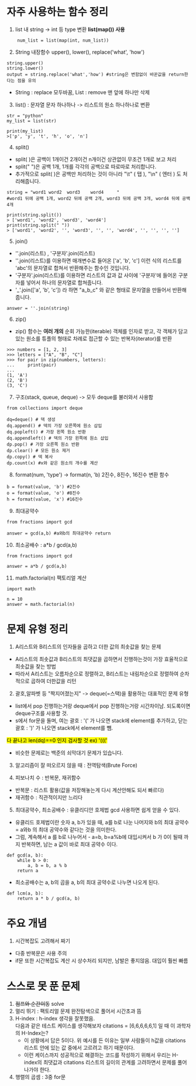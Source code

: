 # 자주 사용하는 함수 정리

1. list 내 string -> int 등 type 변환 **list(map()) 사용**
~~~
    num_list = list(map(int, num_list))
~~~
2. String 내장함수 upper(), lower(), replace('what', 'how')
~~~
string.upper()
string.lower()
output = string.replace('what','how') #string은 변함없이 바꾼값을 return한다는 점을 유의
~~~
- String : replace 모두바꿈, List : remove 맨 앞에 하나만 삭제


3. list() : 문자열 문자 하나하나 -> 리스트의 원소 하나하나로 변환
~~~
str = "python"
my_list = list(str)

print(my_list)
>['p', 'y', 't', 'h', 'o', 'n']
~~~
    
4. split()
- split( )은 공백이 1개이건 2개이건 n개이건 상관없이 무조건 1개로 보고 처리  
- split(" ")은 공백 1개, 1개를 각각의 공백으로 따로따로 처리합니다. 
- 추가적으로 split( )은 공백만 처리하는 것이 아니라 "\t" ( 탭 ), "\n" ( 엔터 ) 도 처리해줍니다.
~~~
string = "word1 word2  word3    word4     "
#word1 뒤에 공백 1개, word2 뒤에 공백 2개, word3 뒤에 공백 3개, word4 뒤에 공백 4개

print(string.split())
> ['word1', 'word2', 'word3', 'word4']
print(string.split(" "))
> ['word1', 'word2', '', 'word3', '', '', 'word4', '', '', '', '']
~~~

5. join()
- ''.join(리스트) , '구분자'.join(리스트)
- ''.join(리스트)를 이용하면 매개변수로 들어온 ['a', 'b', 'c'] 이런 식의 리스트를 'abc'의 문자열로 합쳐서 반환해주는 함수인 것입니다.
- '구분자'.join(리스트)를 이용하면 리스트의 값과 값 사이에 '구분자'에 들어온 구분자를 넣어서 하나의 문자열로 합쳐줍니다.
- '_'.join(['a', 'b', 'c']) 라 하면 "a_b_c" 와 같은 형태로 문자열을 만들어서 반환해 줍니다.
~~~
answer = ''.join(string)
~~~

6. zip()
- zip() 함수는 **여러 개의** 순회 가능한(iterable) 객체를 인자로 받고, 각 객체가 담고 있는 원소를 튜플의 형태로 차례로 접근할 수 있는 반복자(iterator)를 반환
~~~
>>> numbers = [1, 2, 3]
>>> letters = ["A", "B", "C"]
>>> for pair in zip(numbers, letters):
...     print(pair)
...
(1, 'A')
(2, 'B')
(3, 'C')
~~~

7. 구조(stack, queue, deque) -> 모두 deque를 불러와서 사용함
~~~
from collections import deque

dq=deque() # 덱 생성
dq.append() # 덱의 가장 오른쪽에 원소 삽입
dq.popleft() # 가장 왼쪽 원소 반환
dq.appendleft() # 덱의 가장 왼쪽에 원소 삽입
dp.pop() # 가장 오른쪽 원소 반환
dp.clear() # 모든 원소 제거
dp.copy() # 덱 복사
dp.count(x) #x와 같은 원소의 개수를 계산
~~~

8. format(num, 'type') -> format(n, 'b) 2진수, 8진수, 16진수 변환 함수
~~~
b = format(value, 'b') #2진수
o = format(value, 'o') #8진수
h = format(value, 'x') #16진수
~~~

9. 최대공약수
~~~
from fractions import gcd

answer = gcd(a,b) #a와b의 최대공약수 return
~~~

10. 최소공배수 : a*b / gcd(a,b)
~~~
from fractions import gcd

answer = a*b / gcd(a,b)
~~~

11. math.factorial(n) 팩토리얼 계산
~~~
import math

n = 10
answer = math.factorial(n)
~~~

# 문제 유형 정리

1. A리스트와 B리스트의 인자들을 곱하고 더한 값의 최솟값을 찾는 문제
- A리스트의 최솟값과 B리스트의 최댓값을 곱하면서 진행하는것이 가장 효율적으로 최솟값을 찾는 방법
- 따라서 A리스트는 오름차순으로 정렬하고, B리스트는 내림차순으로 정렬하여 순차적으로 곱하여 더한값을 리턴

2. 괄호,알파벳 등 "짝지어졌는지" -> deque(=스택)을 활용하는 대표적인 문제 유형
- list에서 pop 진행하는거랑 deque에서 pop 진행하는거랑 시간차이남. 되도록이면 deque구조를 사용할 것.
- s에서 for문을 돌며, 여는 괄호 : '(' 가 나오면 stack에 element를 추가하고, 닫는 괄호 : ')' 가 나오면 stack에서 element를 뺌.  

<mark> 다 끝나고 len(dq)==0 인지 검사할 것 ex) '(((' </mark>  

- 비슷한 문제로는 백준의 쇠막대기 문제가 있습니다.

3. 알고리즘이 잘 떠오르지 않을 때 : 전역탐색(Brute Force) 

4. 피보나치 수 : 반복문, 재귀함수
- 반복문 : 리스트 활용(값을 저장해놓는게 다시 계산안해도 되서 빠르다)
- 재귀함수 : 직관적이지만 느리다

5. 최대공약수, 최소공배수 : 유클리디안 호제법 gcd 사용하면 쉽게 얻을 수 있다.
- 유클리드 호제법이란 숫자 a, b가 있을 때, a를 b로 나눈 나머지와 b의 최대 공약수 = a와b 의 최대 공약수와 같다는 것을 의미한다.
- 그럼, 계속해서 a 를 b로 나누어서 - a=b, b=a%b에 대입시켜서 b 가 0이 될때 까지 반복하면, 남는 a 값이 바로 최대 공약수 이다.
~~~
def gcd(a, b):
    while b > 0:
        a, b = b, a % b
    return a
~~~
- 최소공배수는 a, b의 곱을 a, b의 최대 공약수로 나누면 나오게 된다.
~~~
def lcm(a, b):
    return a * b / gcd(a, b)
~~~

# 주요 개념
1. 시간복잡도 고려해서 짜기
- 다중 반복문은 사용 주의
- if문 또한 시간복잡도 계산 시 상수처리 되지만, 남발은 좋지않음. 대입이 훨씬 빠름

# 스스로 못 푼 문제
1. <s>점프와 순간이동</s> solve
2. 멀리 뛰기 : 팩토리얼 문제 완전탐색으로 풀어서 시간초과 뜸
3. H-index : h-index 생각을 잘못했음.  
    다음과 같은 테스트 케이스를 생각해보자 citations = [6,6,6,6,6,1] 일 때  이 과학자의 H-Index는?
    - 이 상황에서 답은 5이다. 위 예시를 든 이유는 일부 사람들이 h값을 citations 리스트 안에 있는 값 중에서 고르려고 하기 때문이다.
    - 이런 케이스까지 성공적으로 해결하는 코드를 작성하기 위해서 우리는 H-index의 최댓값과 citations 리스트의 길이의 관계를 고려하면서 문제를 풀어나가야 한다.
4. 행렬의 곱셈 : 3중 for문

